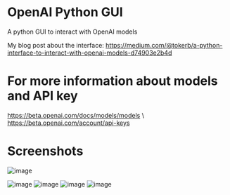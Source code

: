 # OpenAI Python GUI
 A python GUI to interact with OpenAI models

My blog post about the interface: https://medium.com/@tokerb/a-python-interface-to-interact-with-openai-models-d74903e2b4d

# For more information about models and API key
https://beta.openai.com/docs/models/models \\
https://beta.openai.com/account/api-keys 

# Screenshots
![image](https://user-images.githubusercontent.com/55883119/210694190-05e4777c-232b-409e-8b7d-b099cda3c183.png)

![image](https://user-images.githubusercontent.com/55883119/210674568-838282bb-77e1-41cf-86f7-af924dd7bbf7.png)
![image](https://user-images.githubusercontent.com/55883119/210674652-92b1f6f8-0ba5-47d5-be3c-b1341b2c4d41.png)
![image](https://user-images.githubusercontent.com/55883119/210674881-f33b529e-8f78-4951-a1ed-871f1b9ad188.png)
![image](https://user-images.githubusercontent.com/55883119/210674990-6db85565-ac20-4d82-9f93-bb32c04f678e.png)


